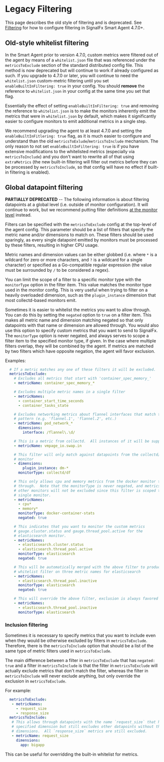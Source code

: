 # Legacy Filtering
This page describes the old style of filtering and is deprecated. See [Filtering](filtering.md) for how to configure filtering in SignalFx Smart Agent 4.7.0+.

## Old-style whitelist filtering
In the Smart Agent prior to version 4.7.0, custom metrics were filtered out of
the agent by means of a `whitelist.json` file that was referenced under the
`metricsToExclude` section of the standard distributed config file.  This
method is now deprecated but will continue to work if already configured as
such.  If you upgrade to 4.7.0 or later, you will continue to need the
`whitelist.json` custom-metric filtering until you set `enableBuiltInFiltering:
true` in your config.  You should **remove** the reference to `whitelist.json` in
your config at the same time you set that flag.

Essentially the effect of setting `enableBuiltInFiltering: true` and removing
the reference to `whitelist.json` is to make the monitors inherently emit the
metrics that were in `whitelist.json` by default, which makes it significantly
easier to configure monitors to emit additional metrics in a single step.

We recommend upgrading the agent to at least 4.7.0 and setting the
`enableBuiltInFitlering: true` flag, as it is much easier to configure and
understand than the old `metricsToExlude`/`metricsToInclude` mechanism.  The
only reason to not set `enableBuiltInFiltering: true` is if you have extensive
modifications to the whitelisted metrics (especially via `metricsToInclude`)
and you don't want to rewrite all of that using `extraMetrics` (the new
built-in filtering will filter out metrics before they can be processed by
`metricsToInclude`, so that config will have no effect if built-in filtering is
enabled).

## Global datapoint filtering

**PARTIALLY DEPRECATED** -- The following information is about filtering
datapoints at a global level (i.e. outside of monitor configuration).  It will
continue to work, but we recommend putting filter definitions [at the monitor
level](#additional-monitor-level-filtering) instead.

Filters can be specified with the `metricsToExclude` config at the top-level of
the agent config.  This parameter should be a list of filters that specify the
metric name and/or dimensions to match on.  These filters should be used
sparingly, as every single datapoint emitted by monitors must be processed by
these filters, resulting in higher CPU usage.

Metric names and dimension values can be either globbed (i.e. where `*` is a
wildcard for zero or more characters, and `?` is a wildcard for a single
character) or specified as a Go-compatible regular expression (the value must
be surrounded by `/` to be considered a regex).

You can limit the scope of a filter to a specific monitor type with the
`monitorType` option in the filter item.  This value matches the monitor type
used in the monitor config.  This is very useful when trying to filter on a
heavily overloaded dimension, such as the `plugin_instance` dimension that most
collectd-based monitors emit.

Sometimes it is easier to whitelist the metrics you want to allow through.
You can do this by setting the `negated` option to `true` on a filter item.
This makes all metric name and dimension matching negated so that only
datapoints with that name or dimension are allowed through.  You would also
use this option to specify custom metrics that you want to send to SignalFx.
The `monitorType` option is never negated, and always serves to scope a filter
item to the specified monitor type, if given. In the case where multiple filters
overlap, they will be combined by the agent. If metrics are matched by two filters
which have opposite negation, the agent will favor exclusion.

Examples:

```yaml
  # If a metric matches any one of these filters it will be excluded.
  metricsToExclude:
    # Excludes all metrics that start with 'container_spec_memory_'
    - metricName: container_spec_memory_*

    # Excludes multiple metric names in a single filter
    - metricNames:
      - container_start_time_seconds
      - container_tasks_state

    # Excludes networking metrics about flannel interfaces that match the
    # pattern (e.g. 'flannel.1', 'flannel.2', etc.)
    - metricName: pod_network_*
      dimensions:
        interface: /flannel\.\d/

    # This is a metric from collectd.  All instances of it will be suppressed.
    - metricName: vmpage_io.swap.in

    # This filter will only match against datapoints from the collectd/df
    # monitor
    - dimensions:
        plugin_instance: dm-*
      monitorType: collectd/df

    # This only allows cpu and memory metrics from the docker monitor to come
    # through.  Note that the monitorType is never negated, and metrics from
    # other monitors will not be excluded since this filter is scoped to a
    # single monitor.
    - metricNames:
      - cpu*
      - memory*
      monitorType: docker-container-stats
      negated: true

    # This indicates that you want to monitor the custom metrics
    # gauge.cluster.status and gauge.thread_pool.active for the
    # elasticsearch monitor.
    - metricNames:
      - elasticsearch.cluster.status
      - elasticsearch.thread_pool.active
      monitorType: elasticsearch
      negated: true

    # This will be automatically merged with the above filter to produce one
    # whitelist filter on three metric names for elasticsearch
    - metricNames:
      - elasticsearch.thread_pool.inactive
      monitorType: elasticsearch
      negated: true

    # This will override the above filter, exclusion is always favored
    - metricNames:
      - elasticsearch.thread_pool.inactive
      monitorType: elasticsearch
```

### Inclusion filtering
Sometimes it is necessary to specify metrics that you want to include even when
they would be otherwise excluded by filters in `metricsToExclude`.  Therefore,
there is the `metricsToInclude` option that should be a list of the same type
of metric filters used in `metricsToExclude`.

The main difference between a filter in `metricsToExclude` that has `negated:
true` and a filter in `metricsToInclude` is that the filter in
`metricsToExclude` will actually exclude metrics that don't match the filter,
whereas the filter in `metricsToInclude` will never exclude anything, but only
override the exclusion in `metricsToExclude`.

For example:

```yaml
  metricsToExclude:
   - metricNames:
     - request_size
     - response_size
  metricsToInclude:
   # This allows through datapoints with the name `request_size` that have the
   # specified dimension but still excludes other datapoints without those
   # dimensions.  All `response_size` metrics are still excluded.
   - metricName: request_size
     dimensions:
       app: bigapp
```

This can be useful for overridding the built-in whitelist for metrics.
